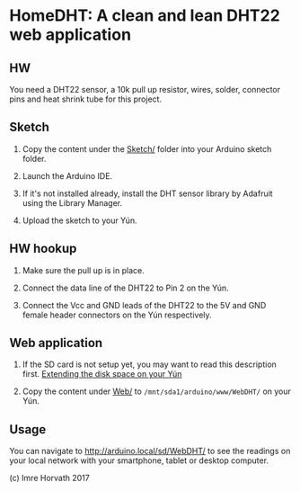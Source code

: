 # HomeDHT: A clean and lean DHT22 web application

## HW

You need a DHT22 sensor, a 10k pull up resistor, wires, solder, connector pins and heat shrink tube for this project.

## Sketch

1. Copy the content under the [Sketch/](Sketch) folder into your Arduino sketch folder.

2. Launch the Arduino IDE.

3. If it's not installed already, install the DHT sensor library by Adafruit using the Library Manager.

4. Upload the sketch to your Yún.

## HW hookup

1. Make sure the pull up is in place.

2. Connect the data line of the DHT22 to Pin 2 on the Yún.

3. Connect the Vcc and GND leads of the DHT22 to the 5V and GND female header connectors on the Yún respectively.

## Web application

1. If the SD card is not setup yet, you may want to read this description first.
[Extending the disk space on your Yún](https://github.com/imrehorvath/ArduinoYun#extending-the-disk-space)

2. Copy the content under [Web/](Web) to `/mnt/sda1/arduino/www/WebDHT/` on your Yún.

## Usage

You can navigate to http://arduino.local/sd/WebDHT/ to see the readings on your local network with your smartphone, tablet or desktop computer.

(c) Imre Horvath 2017
